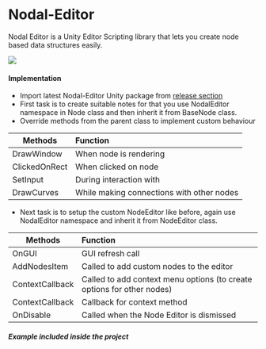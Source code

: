 # Nodal-Editor
Nodal Editor is a Unity Editor Scripting library that lets you create node based data structures easily.

![](https://i.imgur.com/CNkL1FG.png)

#### Implementation

- Import latest Nodal-Editor Unity package from [release section](https://github.com/ankitpriyarup/Nodal-Editor/releases/tag/1.0)
- First task is to create suitable notes for that you use NodalEditor namespace in Node class and then inherit it from BaseNode class.
- Override methods from the parent class to implement custom behaviour

| Methods      			| Function          
| --------------------- |:-------------
| DrawWindow  	     	| When node is rendering
| ClickedOnRect       	| When clicked on node
| SetInput  			| During interaction with 
| DrawCurves			| While making connections with other nodes

- Next task is to setup the custom NodeEditor like before, again use NodalEditor namespace and inherit it from NodeEditor class.

| Methods      			| Function          
| --------------------- |:-------------
| OnGUI  	     		| GUI refresh call
| AddNodesItem       	| Called to add custom nodes to the editor
| ContextCallback 		| Called to add context menu options (to create options for other nodes)
| ContextCallback		| Callback for context method
| OnDisable				| Called when the Node Editor is dismissed



##### Example included inside the project
